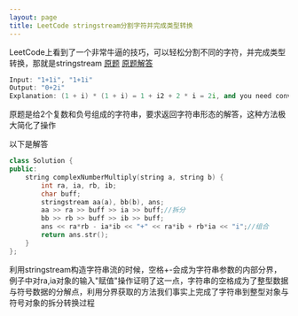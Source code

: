 ```yaml
---
layout: page
title: LeetCode stringstream分割字符并完成类型转换
---
```



LeetCode上看到了一个非常牛逼的技巧，可以轻松分割不同的字符，并完成类型转换，那就是stringstream
[原题](https://leetcode.com/problems/complex-number-multiplication/description/)
[原题解答](https://discuss.leetcode.com/topic/84382/c-using-stringstream%20%E5%8E%9F%E9%A2%98%E8%A7%A3%E7%AD%94)

```cpp
Input: "1+1i", "1+1i"
Output: "0+2i"
Explanation: (1 + i) * (1 + i) = 1 + i2 + 2 * i = 2i, and you need convert it to the form of 0+2i.
```
原题是给2个复数和负号组成的字符串，要求返回字符串形态的解答，这种方法极大简化了操作

以下是解答
```cpp
class Solution {
public:
    string complexNumberMultiply(string a, string b) {
        int ra, ia, rb, ib;
        char buff;
        stringstream aa(a), bb(b), ans;
        aa >> ra >> buff >> ia >> buff;//拆分
        bb >> rb >> buff >> ib >> buff;
        ans << ra*rb - ia*ib << "+" << ra*ib + rb*ia << "i";//组合
        return ans.str();
    }
};
```
利用stringstream构造字符串流的时候，空格+-会成为字符串参数的内部分界，例子中对ra,ia对象的输入"赋值"操作证明了这一点，字符串的空格成为了整型数据与符号数据的分解点，利用分界获取的方法我们事实上完成了字符串到整型对象与符号对象的拆分转换过程